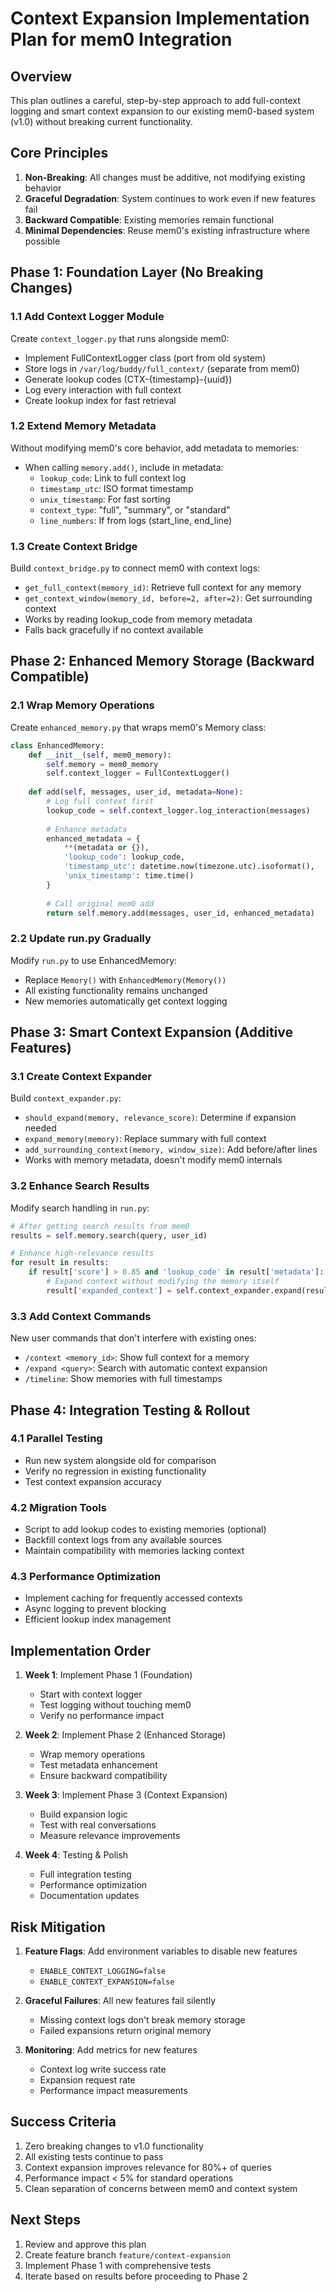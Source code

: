 # Context Expansion Implementation Plan for mem0 Integration

## Overview
This plan outlines a careful, step-by-step approach to add full-context logging and smart context expansion to our existing mem0-based system (v1.0) without breaking current functionality.

## Core Principles
1. **Non-Breaking**: All changes must be additive, not modifying existing behavior
2. **Graceful Degradation**: System continues to work even if new features fail
3. **Backward Compatible**: Existing memories remain functional
4. **Minimal Dependencies**: Reuse mem0's existing infrastructure where possible

## Phase 1: Foundation Layer (No Breaking Changes)

### 1.1 Add Context Logger Module
Create `context_logger.py` that runs alongside mem0:
- Implement FullContextLogger class (port from old system)
- Store logs in `/var/log/buddy/full_context/` (separate from mem0)
- Generate lookup codes (CTX-{timestamp}-{uuid})
- Log every interaction with full context
- Create lookup index for fast retrieval

### 1.2 Extend Memory Metadata
Without modifying mem0's core behavior, add metadata to memories:
- When calling `memory.add()`, include in metadata:
  - `lookup_code`: Link to full context log
  - `timestamp_utc`: ISO format timestamp
  - `unix_timestamp`: For fast sorting
  - `context_type`: "full", "summary", or "standard"
  - `line_numbers`: If from logs (start_line, end_line)

### 1.3 Create Context Bridge
Build `context_bridge.py` to connect mem0 with context logs:
- `get_full_context(memory_id)`: Retrieve full context for any memory
- `get_context_window(memory_id, before=2, after=2)`: Get surrounding context
- Works by reading lookup_code from memory metadata
- Falls back gracefully if no context available

## Phase 2: Enhanced Memory Storage (Backward Compatible)

### 2.1 Wrap Memory Operations
Create `enhanced_memory.py` that wraps mem0's Memory class:
```python
class EnhancedMemory:
    def __init__(self, mem0_memory):
        self.memory = mem0_memory
        self.context_logger = FullContextLogger()
    
    def add(self, messages, user_id, metadata=None):
        # Log full context first
        lookup_code = self.context_logger.log_interaction(messages)
        
        # Enhance metadata
        enhanced_metadata = {
            **(metadata or {}),
            'lookup_code': lookup_code,
            'timestamp_utc': datetime.now(timezone.utc).isoformat(),
            'unix_timestamp': time.time()
        }
        
        # Call original mem0 add
        return self.memory.add(messages, user_id, enhanced_metadata)
```

### 2.2 Update run.py Gradually
Modify `run.py` to use EnhancedMemory:
- Replace `Memory()` with `EnhancedMemory(Memory())`
- All existing functionality remains unchanged
- New memories automatically get context logging

## Phase 3: Smart Context Expansion (Additive Features)

### 3.1 Create Context Expander
Build `context_expander.py`:
- `should_expand(memory, relevance_score)`: Determine if expansion needed
- `expand_memory(memory)`: Replace summary with full context
- `add_surrounding_context(memory, window_size)`: Add before/after lines
- Works with memory metadata, doesn't modify mem0 internals

### 3.2 Enhance Search Results
Modify search handling in `run.py`:
```python
# After getting search results from mem0
results = self.memory.search(query, user_id)

# Enhance high-relevance results
for result in results:
    if result['score'] > 0.85 and 'lookup_code' in result['metadata']:
        # Expand context without modifying the memory itself
        result['expanded_context'] = self.context_expander.expand(result)
```

### 3.3 Add Context Commands
New user commands that don't interfere with existing ones:
- `/context <memory_id>`: Show full context for a memory
- `/expand <query>`: Search with automatic context expansion
- `/timeline`: Show memories with full timestamps

## Phase 4: Integration Testing & Rollout

### 4.1 Parallel Testing
- Run new system alongside old for comparison
- Verify no regression in existing functionality
- Test context expansion accuracy

### 4.2 Migration Tools
- Script to add lookup codes to existing memories (optional)
- Backfill context logs from any available sources
- Maintain compatibility with memories lacking context

### 4.3 Performance Optimization
- Implement caching for frequently accessed contexts
- Async logging to prevent blocking
- Efficient lookup index management

## Implementation Order

1. **Week 1**: Implement Phase 1 (Foundation)
   - Start with context logger
   - Test logging without touching mem0
   - Verify no performance impact

2. **Week 2**: Implement Phase 2 (Enhanced Storage)
   - Wrap memory operations
   - Test metadata enhancement
   - Ensure backward compatibility

3. **Week 3**: Implement Phase 3 (Context Expansion)
   - Build expansion logic
   - Test with real conversations
   - Measure relevance improvements

4. **Week 4**: Testing & Polish
   - Full integration testing
   - Performance optimization
   - Documentation updates

## Risk Mitigation

1. **Feature Flags**: Add environment variables to disable new features
   - `ENABLE_CONTEXT_LOGGING=false`
   - `ENABLE_CONTEXT_EXPANSION=false`

2. **Graceful Failures**: All new features fail silently
   - Missing context logs don't break memory storage
   - Failed expansions return original memory

3. **Monitoring**: Add metrics for new features
   - Context log write success rate
   - Expansion request rate
   - Performance impact measurements

## Success Criteria

1. Zero breaking changes to v1.0 functionality
2. All existing tests continue to pass
3. Context expansion improves relevance for 80%+ of queries
4. Performance impact < 5% for standard operations
5. Clean separation of concerns between mem0 and context system

## Next Steps

1. Review and approve this plan
2. Create feature branch `feature/context-expansion`
3. Implement Phase 1 with comprehensive tests
4. Iterate based on results before proceeding to Phase 2